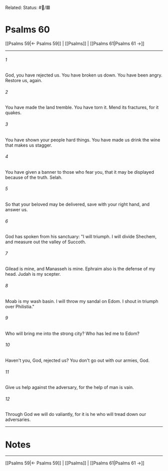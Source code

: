 Related:
Status: #📖/🟥
# Psalms 60

[[Psalms 59|← Psalms 59]] | [[Psalms]] | [[Psalms 61|Psalms 61 →]]
***



###### 1 
God, you have rejected us. You have broken us down. You have been angry. Restore us, again. 

###### 2 
You have made the land tremble. You have torn it. Mend its fractures, for it quakes. 

###### 3 
You have shown your people hard things. You have made us drink the wine that makes us stagger. 

###### 4 
You have given a banner to those who fear you, that it may be displayed because of the truth. Selah. 

###### 5 
So that your beloved may be delivered, save with your right hand, and answer us. 

###### 6 
God has spoken from his sanctuary: "I will triumph. I will divide Shechem, and measure out the valley of Succoth. 

###### 7 
Gilead is mine, and Manasseh is mine. Ephraim also is the defense of my head. Judah is my scepter. 

###### 8 
Moab is my wash basin. I will throw my sandal on Edom. I shout in triumph over Philistia." 

###### 9 
Who will bring me into the strong city? Who has led me to Edom? 

###### 10 
Haven't you, God, rejected us? You don't go out with our armies, God. 

###### 11 
Give us help against the adversary, for the help of man is vain. 

###### 12 
Through God we will do valiantly, for it is he who will tread down our adversaries.

---
# Notes


***
[[Psalms 59|← Psalms 59]] | [[Psalms]] | [[Psalms 61|Psalms 61 →]]

